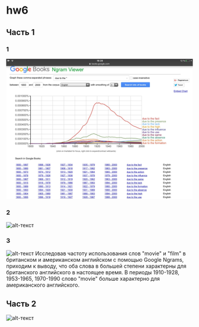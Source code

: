 # hw6
## Часть 1
### 1
![alt-текст](https://github.com/ponomarevaangelina1/hw6/blob/master/IMG_0550.jpg)
### 2
![alt-текст]()
### 3
![alt-текст](https://pp.userapi.com/c846016/v846016469/1eda6/py0oda-IpjU.jpg "Необязательный титул")
Исследовав частоту использования слов "movie" и "film" в британском и американском английском с помощью Google Ngrams, приходим к выводу, что оба слова в большей степени характерны для британского английского в настоящее время. В периоды 1910-1928, 1953-1965, 1970-1990 слово "movie" больше характерно для американского английского.
## Часть 2
![alt-текст](https://pp.userapi.com/c834301/v834301469/10a201/SZpzXP8Qvpo.jpg "Необязательный титул")
